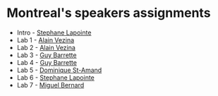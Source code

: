 # Montreal's speakers assignments
* Intro - [Stephane Lapointe](https://github.com/slapointe)
* Lab 1 - [Alain Vezina](https://github.com/alainvezina)
* Lab 2 - [Alain Vezina](https://github.com/alainvezina)
* Lab 3 - [Guy Barrette](https://guybarrette.me)
* Lab 4 - [Guy Barrette](https://guybarrette.me)
* Lab 5 - [Dominique St-Amand](https://github.com/domze)
* Lab 6 - [Stephane Lapointe](https://github.com/slapointe)
* Lab 7 - [Miguel Bernard](https://github.com/mbernard)
